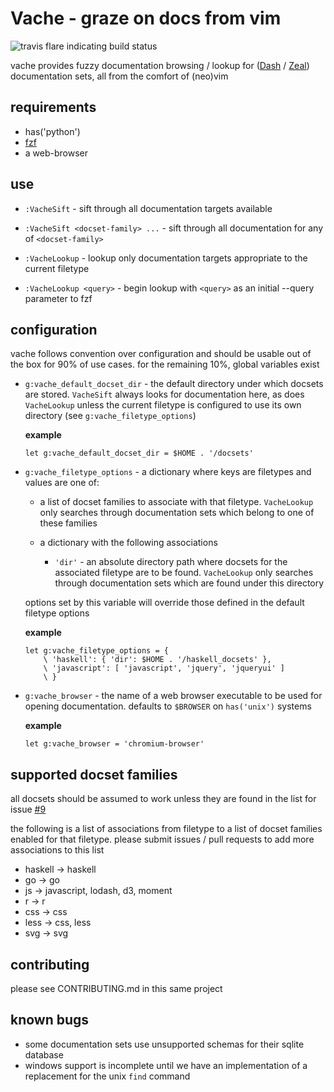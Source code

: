 Vache - graze on docs from vim
==============================================================
![travis flare indicating build status](https://img.shields.io/travis/dnhgff/vache.svg)

vache provides fuzzy documentation browsing / lookup for ([Dash][1] / [Zeal][2])
documentation sets, all from the comfort of (neo)vim


requirements
------------

* has('python')
* [fzf][3]
* a web-browser


use
---

* `:VacheSift` - sift through all documentation targets available

* `:VacheSift <docset-family> ...` - sift through all documentation for any
  of `<docset-family>`

* `:VacheLookup` - lookup only documentation targets appropriate to the
  current filetype

* `:VacheLookup <query>` - begin lookup with `<query>` as an initial --query
  parameter to fzf


configuration
-------------

vache follows convention over configuration and should be usable out of the
box for 90% of use cases. for the remaining 10%, global variables exist

* `g:vache_default_docset_dir` - the default directory under which docsets are
  stored. `VacheSift` always looks for documentation here, as does
  `VacheLookup` unless the current filetype is configured to use its own
  directory (see `g:vache_filetype_options`)

  __example__

      let g:vache_default_docset_dir = $HOME . '/docsets'

* `g:vache_filetype_options` - a dictionary where keys are filetypes and values
  are one of:
  - a list of docset families to associate with that filetype. `VacheLookup`
    only searches through documentation sets which belong to one of these
    families

  - a dictionary with the following associations
    - `'dir'` - an absolute directory path where docsets for the associated
      filetype are to be found. `VacheLookup` only searches through
      documentation sets which are found under this directory

  options set by this variable will override those defined in the default
  filetype options

  __example__

      let g:vache_filetype_options = {
          \ 'haskell': { 'dir': $HOME . '/haskell_docsets' },
          \ 'javascript': [ 'javascript', 'jquery', 'jqueryui' ]
          \ }

* `g:vache_browser` - the name of a web browser executable to be used for
  opening documentation. defaults to `$BROWSER` on `has('unix')` systems

  __example__

      let g:vache_browser = 'chromium-browser'


supported docset families
-------------------------

all docsets should be assumed to work unless they are found in the list for
issue [#9][4]

the following is a list of associations from filetype to a list of docset
families enabled for that filetype. please submit issues / pull requests to add more
associations to this list


* haskell -> haskell
* go -> go
* js -> javascript, lodash, d3, moment
* r -> r
* css -> css
* less -> css, less
* svg -> svg


contributing
------------

please see CONTRIBUTING.md in this same project


known bugs
----------

* some documentation sets use unsupported schemas for their sqlite database
* windows support is incomplete until we have an implementation of a replacement
  for the unix `find` command


[1]: https://kapeli.com
[2]: http://zealdocs.org
[3]: https://github.com/junegunn/fzf
[4]: https://github.com/dnhgff/vache/issues/9
